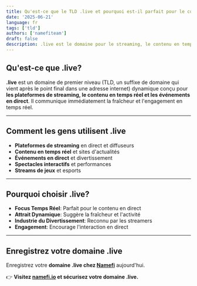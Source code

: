 ```yaml
---
title: Qu'est-ce que le TLD .live et pourquoi est-il parfait pour le contenu en temps réel?
date: '2025-06-21'
language: fr
tags: ['tld']
authors: ['namefiteam']
draft: false
description: .live est le domaine pour le streaming, le contenu en temps réel et les événements en direct. Parfait pour les diffuseurs et le divertissement en direct.
---
```


## **Qu'est-ce que .live?**

**.live** est un domaine de premier niveau (TLD, un suffixe de domaine qui vient après le point final dans une adresse internet) dynamique conçu pour **les plateformes de streaming, le contenu en temps réel et les événements en direct**. Il communique immédiatement la fraîcheur et l'engagement en temps réel.

---

## **Comment les gens utilisent .live**

* **Plateformes de streaming** en direct et diffuseurs
* **Contenu en temps réel** et sites d'actualités
* **Événements en direct** et divertissement
* **Spectacles interactifs** et performances
* **Streams de jeux** et esports

---

## **Pourquoi choisir .live?**

* **Focus Temps Réel**: Parfait pour le contenu en direct
* **Attrait Dynamique**: Suggère la fraîcheur et l'activité
* **Industrie du Divertissement**: Reconnu par les streamers
* **Engagement**: Encourage l'interaction en direct

---

## **Enregistrez votre domaine .live**

Enregistrez votre **domaine .live chez [Namefi](https://namefi.io)** aujourd'hui.

👉 **Visitez [namefi.io](https://namefi.io) et sécurisez votre domaine .live.**